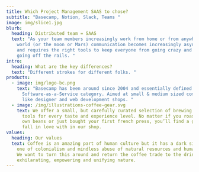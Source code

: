 ```yaml
---
title: Which Project Management SAAS to chose?
subtitle: "Basecamp, Notion, Slack, Teams "
image: img/slice1.jpg
blurb:
  heading: Distributed team = SAAS
  text: "As your team members increasingly work from home or from anywhere in the
    world (or the moon or Mars) communication becomes increasingly asynchronous
    and requires the right tools to keep everyone from going crazy and project
    going off the rails. "
intro:
  heading: What are the key differences?
  text: "Different strokes for different folks. "
products:
  - image: img/logo-bc.png
    text: "Basecamp has been around since 2004 and essentially defined the
      Software-as-a-Service category. Aimed at small & medium sized companies
      like designer and web development shops. "
  - image: /img/illustrations-coffee-gear.svg
    text: We offer a small, but carefully curated selection of brewing gear and
      tools for every taste and experience level. No matter if you roast your
      own beans or just bought your first french press, you’ll find a gadget to
      fall in love with in our shop.
values:
  heading: Our values
  text: Coffee is an amazing part of human culture but it has a dark side too –
    one of colonialism and mindless abuse of natural resources and human lives.
    We want to turn this around and return the coffee trade to the drink’s
    exhilarating, empowering and unifying nature.
---
```

